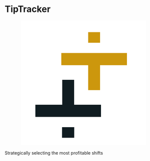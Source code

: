 # TipTracker

<p align="center">
<img src="app-logo/tip-tracker-logo.png" alt="TipTracker Logo" />
</p>

Strategically selecting the most profitable shifts
